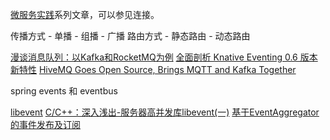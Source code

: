 [微服务实践](https://www.jianshu.com/c/90fcbc52ce97)系列文章，可以参见连接。

传播方式
    - 单播
    - 组播
    - 广播
路由方式
    - 静态路由
    - 动态路由

[漫谈消息队列：以Kafka和RocketMQ为例](https://mp.weixin.qq.com/s/d-Rq9DZvNqTnO4xMv7sdWQ)
[全面剖析 Knative Eventing 0.6 版本新特性](https://www.jianshu.com/p/e7ba6a8b016d?utm_campaign=haruki&utm_content=note&utm_medium=reader_share&utm_source=weixin)
[HiveMQ Goes Open Source, Brings MQTT and Kafka Together](https://www.infoq.com/news/2019/04/hivemq-extension-kafka-mqtt)

spring events 和 eventbus

[libevent](http://libevent.org/)
[C/C++：深入浅出-服务器高并发库libevent(一)](http://www.itheima.com/news/20171130/163718.html)
[基于EventAggregator的事件发布及订阅](https://www.cnblogs.com/scy251147/p/3407983.html)

